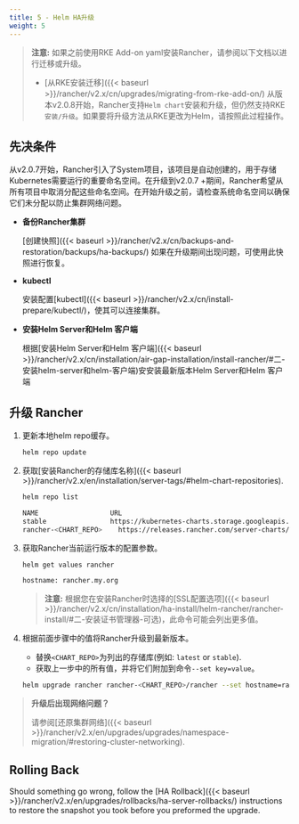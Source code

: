 ```yaml
---
title: 5 - Helm HA升级
weight: 5
---
```


>**注意:** 如果之前使用RKE Add-on yaml安装Rancher，请参阅以下文档以进行迁移或升级。
>
>* [从RKE安装迁移]({{< baseurl >}}/rancher/v2.x/cn/upgrades/migrating-from-rke-add-on/)
> 从版本v2.0.8开始，Rancher支持`Helm chart`安装和升级，但仍然支持RKE`安装/升级`。如果要将升级方法从RKE更改为Helm，请按照此过程操作。

## 先决条件

从v2.0.7开始，Rancher引入了System项目，该项目是自动创建的，用于存储Kubernetes需要运行的重要命名空间。在升级到v2.0.7 +期间，Rancher希望从所有项目中取消分配这些命名空间。在开始升级之前，请检查系统命名空间以确保它们未分配以防止集群网络问题。

- **备份Rancher集群**

    [创建快照]({{< baseurl >}}/rancher/v2.x/cn/backups-and-restoration/backups/ha-backups/)
    如果在升级期间出现问题，可使用此快照进行恢复。

- **kubectl**

    安装配置[kubectl]({{< baseurl >}}/rancher/v2.x/cn/install-prepare/kubectl/)，使其可以连接集群。

- **安装Helm Server和Helm 客户端**

    根据[安装Helm Server和Helm 客户端]({{< baseurl >}}/rancher/v2.x/cn/installation/air-gap-installation/install-rancher/#二-安装helm-server和helm-客户端)安安装最新版本Helm Server和Helm 客户端

## 升级 Rancher

1. 更新本地helm repo缓存。

    ```bash
    helm repo update
    ```

2. 获取[安装Rancher的存储库名称]({{< baseurl >}}/rancher/v2.x/en/installation/server-tags/#helm-chart-repositories).

    ```bash
    helm repo list

    NAME          	      URL
    stable        	      https://kubernetes-charts.storage.googleapis.com
    rancher-<CHART_REPO>	https://releases.rancher.com/server-charts/<CHART_REPO>
    ```

3. 获取Rancher当前运行版本的配置参数。

    ```bash
    helm get values rancher

    hostname: rancher.my.org
    ```

    > **注意:** 根据您在安装Rancher时选择的[SSL配置选项]({{< baseurl >}}/rancher/v2.x/cn/installation/ha-install/helm-rancher/rancher-install/#二-安装证书管理器-可选)，此命令可能会列出更多值。

4. 根据前面步骤中的值将Rancher升级到最新版本。

    - 替换`<CHART_REPO>`为列出的存储库(例如: `latest` or `stable`).
    - 获取上一步中的所有值，并将它们附加到命令`--set key=value`。

    ```bash
    helm upgrade rancher rancher-<CHART_REPO>/rancher --set hostname=rancher.my.org
    ```

>**升级后出现网络问题？**
>
> 请参阅[还原集群网络]({{< baseurl >}}/rancher/v2.x/en/upgrades/upgrades/namespace-migration/#restoring-cluster-networking).

## Rolling Back

Should something go wrong, follow the [HA Rollback]({{< baseurl >}}/rancher/v2.x/en/upgrades/rollbacks/ha-server-rollbacks/) instructions to restore the snapshot you took before you preformed the upgrade.
